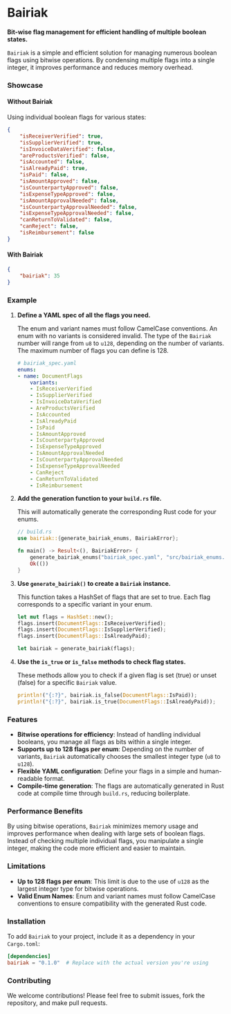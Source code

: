 # Bairiak
**Bit-wise flag management for efficient handling of multiple boolean states.**

`Bairiak` is a simple and efficient solution for managing numerous boolean flags using bitwise operations. By condensing multiple flags into a single integer, it improves performance and reduces memory overhead.

### Showcase

#### Without Bairiak
Using individual boolean flags for various states:
```json
{
    "isReceiverVerified": true,
    "isSupplierVerified": true,
    "isInvoiceDataVerified": false,
    "areProductsVerified": false,
    "isAccounted": false,
    "isAlreadyPaid": true,
    "isPaid": false,
    "isAmountApproved": false,
    "isCounterpartyApproved": false,
    "isExpenseTypeApproved": false,
    "isAmountApprovalNeeded": false,
    "isCounterpartyApprovalNeeded": false,
    "isExpenseTypeApprovalNeeded": false,
    "canReturnToValidated": false,
    "canReject": false,
    "isReimbursement": false
}
```
#### With Bairiak
```json
{
    "bairiak": 35
}
```

### Example
1. **Define a YAML spec of all the flags you need.** 

    The enum and variant names must follow CamelCase conventions. An enum with no variants is considered invalid. The type of the `Bairiak` number will range from `u8` to `u128`, depending on the number of variants. The maximum number of flags you can define is 128.
    ```yaml
    # bairiak_spec.yaml
    enums:
    - name: DocumentFlags
        variants:
        - IsReceiverVerified
        - IsSupplierVerified
        - IsInvoiceDataVerified
        - AreProductsVerified
        - IsAccounted
        - IsAlreadyPaid
        - IsPaid
        - IsAmountApproved
        - IsCounterpartyApproved
        - IsExpenseTypeApproved
        - IsAmountApprovalNeeded
        - IsCounterpartyApprovalNeeded
        - IsExpenseTypeApprovalNeeded
        - CanReject
        - CanReturnToValidated
        - IsReimbursement
    ```
2.	**Add the generation function to your `build.rs` file.**
    
    This will automatically generate the corresponding Rust code for your enums.
    ```rust
    // build.rs
    use bairiak::{generate_bairiak_enums, BairiakError};

    fn main() -> Result<(), BairiakError> {
        generate_bairiak_enums("bairiak_spec.yaml", "src/bairiak_enums.rs")?;
        Ok(())
    }
    ```
3.	**Use `generate_bairiak()` to create a `Bairiak` instance.**

    This function takes a HashSet of flags that are set to true. Each flag corresponds to a specific variant in your enum.
    ```rust 
    let mut flags = HashSet::new();
    flags.insert(DocumentFlags::IsReceiverVerified);
    flags.insert(DocumentFlags::IsSupplierVerified);
    flags.insert(DocumentFlags::IsAlreadyPaid);

    let bairiak = generate_bairiak(flags);
    ```
4.	**Use the `is_true` or `is_false` methods to check flag states.**

    These methods allow you to check if a given flag is set (true) or unset (false) for a specific `Bairiak` value.
    ```rust
    println!("{:?}", bairiak.is_false(DocumentFlags::IsPaid));
    println!("{:?}", bairiak.is_true(DocumentFlags::IsAlreadyPaid));
    ```

### Features

- **Bitwise operations for efficiency**: Instead of handling individual booleans, you manage all flags as bits within a single integer.
- **Supports up to 128 flags per enum**: Depending on the number of variants, `Bairiak` automatically chooses the smallest integer type (`u8` to `u128`).
- **Flexible YAML configuration**: Define your flags in a simple and human-readable format.
- **Compile-time generation**: The flags are automatically generated in Rust code at compile time through `build.rs`, reducing boilerplate.

### Performance Benefits

By using bitwise operations, `Bairiak` minimizes memory usage and improves performance when dealing with large sets of boolean flags. Instead of checking multiple individual flags, you manipulate a single integer, making the code more efficient and easier to maintain.

### Limitations

- **Up to 128 flags per enum**: This limit is due to the use of `u128` as the largest integer type for bitwise operations.
- **Valid Enum Names**: Enum and variant names must follow CamelCase conventions to ensure compatibility with the generated Rust code.

### Installation

To add `Bairiak` to your project, include it as a dependency in your `Cargo.toml`:

```toml
[dependencies]
bairiak = "0.1.0"  # Replace with the actual version you're using
```

### Contributing

We welcome contributions! Please feel free to submit issues, fork the repository, and make pull requests.